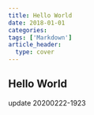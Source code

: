 ```yaml
---
title: Hello World
date: 2018-01-01
categories: 
tags: ['Markdown']
article_header:
  type: cover
---
```


## Hello World

update 20200222-1923
